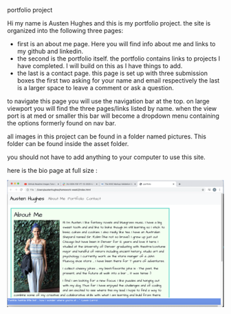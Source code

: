 portfolio project

Hi my name is Austen Hughes and this is my portfolio project. the site is organized into the following three pages:

- first is an about me page. Here you will find info about me and links to my github and linkedin. 
- the second is the portfolio itself. the portfolio contains links to projects I have completed. I will build on this as I have things to add.
- the last is a contact page. this page is set up with three submission boxes the first two asking for your name and email respectively the last is a larger space to leave a comment or ask a question. 

to navigate this page you will use the navigation bar at the top. on large viewport you will find the three pages/links listed by name. when the view port is at med or smaller this bar will become a dropdown menu containing the options formerly found on nav bar.

all images in this project can be found in a folder named pictures. This folder can be found inside the asset folder.

you should not have to add anything to your computer to use this site.  

here is the bio page at full size :

![](assets/pictures/screenshot.png)
